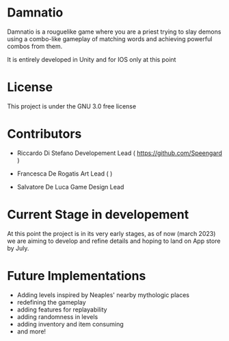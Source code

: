 # Damnatio

Damnatio is a rouguelike game where you are a priest trying to slay demons using a combo-like gameplay of matching words and achieving powerful combos from them.

It is entirely developed in Unity and for IOS only at this point

# License
This project is under the GNU 3.0 free license

# Contributors
 - Riccardo Di Stefano
   Developement Lead ( https://github.com/Speengard )
   
- Francesca De Rogatis
  Art Lead ( )
  
- Salvatore De Luca
  Game Design Lead
  
# Current Stage in developement
At this point the project is in its very early stages, as of now (march 2023) we are aiming to develop and refine details and hoping to land on App store by July.

# Future Implementations
- Adding levels inspired by Neaples' nearby mythologic places
- redefining the gameplay
- adding features for replayability
- adding randomness in levels
- adding inventory and item consuming
- and more!
 
